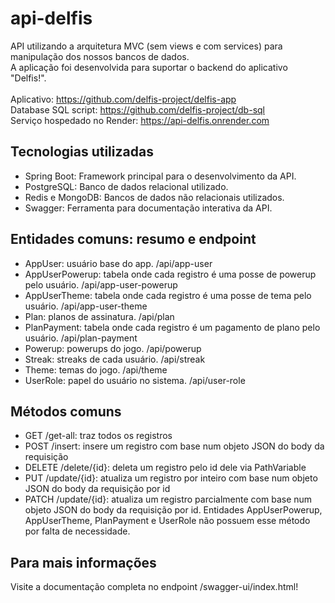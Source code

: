 # api-delfis
API utilizando a arquitetura MVC (sem views e com services) para manipulação dos nossos bancos de dados. 
<br/>
A aplicação foi desenvolvida para suportar o backend do aplicativo "Delfis!".
<br/>
<br/>
Aplicativo: https://github.com/delfis-project/delfis-app
<br/>
Database SQL script: https://github.com/delfis-project/db-sql
<br/>
Serviço hospedado no Render: https://api-delfis.onrender.com

## Tecnologias utilizadas
- Spring Boot: Framework principal para o desenvolvimento da API.
- PostgreSQL: Banco de dados relacional utilizado.
- Redis e MongoDB: Bancos de dados não relacionais utilizados.
- Swagger: Ferramenta para documentação interativa da API.

## Entidades comuns: resumo e endpoint
* AppUser: usuário base do app. /api/app-user  
* AppUserPowerup: tabela onde cada registro é uma posse de powerup pelo usuário. /api/app-user-powerup  
* AppUserTheme: tabela onde cada registro é uma posse de tema pelo usuário. /api/app-user-theme  
* Plan: planos de assinatura. /api/plan  
* PlanPayment: tabela onde cada registro é um pagamento de plano pelo usuário. /api/plan-payment  
* Powerup: powerups do jogo. /api/powerup  
* Streak: streaks de cada usuário. /api/streak  
* Theme: temas do jogo. /api/theme  
* UserRole: papel do usuário no sistema. /api/user-role  

## Métodos comuns
* GET /get-all: traz todos os registros
* POST /insert: insere um registro com base num objeto JSON do body da requisição
* DELETE /delete/{id}: deleta um registro pelo id dele via PathVariable
* PUT /update/{id}: atualiza um registro por inteiro com base num objeto JSON do body da requisição por id
* PATCH /update/{id}: atualiza um registro parcialmente com base num objeto JSON do body da requisição por id. Entidades AppUserPowerup, AppUserTheme, PlanPayment e UserRole não possuem esse método por falta de necessidade.

## Para mais informações
Visite a documentação completa no endpoint /swagger-ui/index.html!
